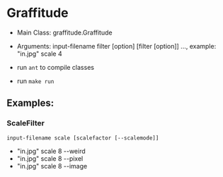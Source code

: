 # Graffitude

- Main Class: graffitude.Graffitude
- Arguments: input-filename filter [option] [filter [option]] ..., example: "in.jpg" scale 4


- run `ant` to compile classes
- run `make run`


## Examples:


### ScaleFilter

`input-filename scale [scalefactor [--scalemode]]`

- "in.jpg" scale 8 --weird
- "in.jpg" scale 8 --pixel
- "in.jpg" scale 8 --image

